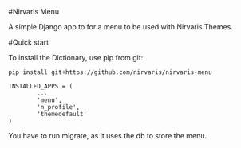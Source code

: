#Nirvaris Menu


A simple Django app to for a menu to be used with Nirvaris Themes.

#Quick start

To install the Dictionary, use pip from git:

```
pip install git+https://github.com/nirvaris/nirvaris-menu
```

```
INSTALLED_APPS = (
        ...
        'menu',
        'n_profile',
        'themedefault'
)
```

You have to run migrate, as it uses the db to store the menu.

